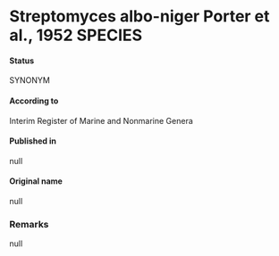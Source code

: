 # Streptomyces albo-niger Porter et al., 1952 SPECIES

#### Status
SYNONYM

#### According to
Interim Register of Marine and Nonmarine Genera

#### Published in
null

#### Original name
null

### Remarks
null